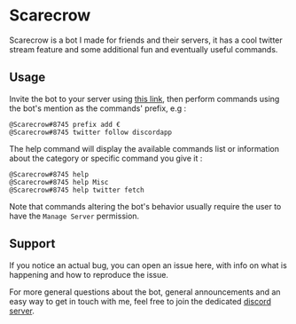 Scarecrow
=========

Scarecrow is a bot I made for friends and their servers, it has a cool twitter stream feature and some additional fun and eventually useful commands.

## Usage

Invite the bot to your server using [this link][bot invite], then perform commands using the bot's mention as the commands' prefix, e.g :

```
@Scarecrow#8745 prefix add €
@Scarecrow#8745 twitter follow discordapp
```

The help command will display the available commands list or information about the category or specific command you give it :

```
@Scarecrow#8745 help
@Scarecrow#8745 help Misc
@Scarecrow#8745 help twitter fetch
```

Note that commands altering the bot's behavior usually require the user to have the ``Manage Server`` permission.

## Support

If you notice an actual bug, you can open an issue here, with info on what is happening and how to reproduce the issue.

For more general questions about the bot, general announcements and an easy way to get in touch with me, feel free to join the dedicated [discord server][discord invite].

[bot invite]: https://discordapp.com/oauth2/authorize?client_id=172350367122718720&scope=bot&permissions=486464
[discord invite]: https://discord.gg/M85dw9u